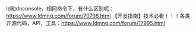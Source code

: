 ld和dnconsole，相同命令下，有什么区别呢：https://www.ldmnq.com/forum/70798.html
【开发指南】技术必看！！！各类开源代码，API，工具：https://www.ldmnq.com/forum/17995.html